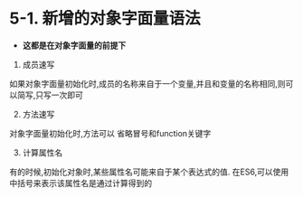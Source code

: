 # 5-1. 新增的对象字面量语法

- **这都是在对象字面量的前提下**

1. 成员速写

如果对象字面量初始化时,成员的名称来自于一个变量,并且和变量的名称相同,则可以简写,只写一次即可

2. 方法速写

对象字面量初始化时,方法可以 省略冒号和function关键字

3. 计算属性名

有的时候,初始化对象时,某些属性名可能来自于某个表达式的值. 在ES6,可以使用中括号来表示该属性名是通过计算得到的
